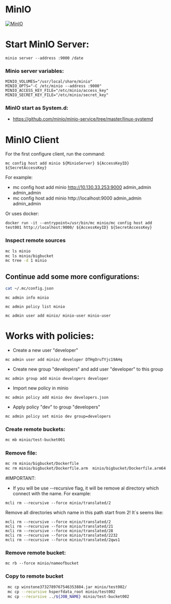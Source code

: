 # MinIO

[![MinIO](https://raw.githubusercontent.com/minio/minio/master/.github/logo.svg?sanitize=true)](https://min.io)

# Start MinIO Server:
``
minio server --address :9000 /date
``
### Minio server variables:

```
MINIO_VOLUMES="/usr/local/share/minio"
MINIO_OPTS="-C /etc/minio --address :9000"
MINIO_ACCESS_KEY_FILE="/etc/minio/access_key"
MINIO_SECRET_KEY_FILE="/etc/minio/secret_key"
```
### MinIO start as System.d:
* https://github.com/minio/minio-service/tree/master/linux-systemd


# MinIO Client

For the first configure client, run the command:

````
mc config host add minio ${MinioServer} ${AccessKeyID} ${SecretAccessKey}
````
For example:

* mc config host add minio http://10.130.33.253:9000 admin_admin admin_admin
* mc config host add minio http://localhost:9000 admin_admin admin_admin


Or uses docker:
```
docker run -it --entrypoint=/usr/bin/mc minio/mc config host add test001 http://localhost:9000/ ${AccessKeyID} ${SecretAccessKey}
```

### Inspect remote sources

```bash
mc ls minio
mc ls minio/bigbucket
mc tree -d 1 minio
```

## Сontinue add some more configurations:

```bash
cat ~/.mc/config.json
```



```
mc admin info minio

mc admin policy list minio
```
```
mc admin user add minio/ minio-user minio-user
```
# Works with policies:

* Create a new user "developer"
```
mc admin user add minio/ developer DTHgOruTYjc19AHq
```
* Create new group "developers" and add user "developer" to this group
```
mc admin group add minio developers developer
```
* Import new policy in minio

```
mc admin policy add minio dev developers.json
```
* Apply policy "dev" to group "developers"
```
mc admin policy set minio dev group=developers
```

### Create remote buckets:

```bash
mc mb minio/test-bucket001
```

### Remove file:

```bash
mc rm minio/bigbucket/Dockerfile
mc rm minio/bigbucket/Dockerfile.arm  minio/bigbucket/Dockerfile.arm64
```
#IMPORTANT:

- If you will be use --recursive flag, it will be remove al directory which connect with the name. For example:
```
mcli rm --recursive --force minio/translated/2
```
Remove all directories which name in this path start from 2! It`s seems like:
```
mcli rm --recursive --force minio/translated/2
mcli rm --recursive --force minio/translated/21
mcli rm --recursive --force minio/translated/28
mcli rm --recursive --force minio/translated/2232
mcli rm --recursive --force minio/translated/2qws1
```

### Remove remote bucket:
```
mc rb --force minio/nameofbucket
```

### Copy to remote bucket

````bash
 mc cp winstone3732789767546353884.jar minio/test002/
 mc cp --recursive hsperfdata_root minio/test002
 mc cp --recursive ../${JOB_NAME} minio/test-bucket002
````

